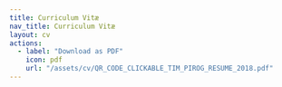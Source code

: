 ```yaml
---
title: Curriculum Vitæ
nav_title: Curriculum Vitæ
layout: cv
actions:
  - label: "Download as PDF"
    icon: pdf
    url: "/assets/cv/QR_CODE_CLICKABLE_TIM_PIROG_RESUME_2018.pdf"
---
```

